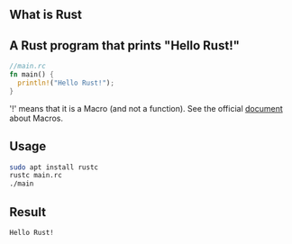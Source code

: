 ## What is Rust

## A Rust program that prints "Hello Rust!"

```rust
//main.rc
fn main() {
  println!("Hello Rust!");
}
```

'!' means that it is a Macro (and not a function).
See the official [document](https://doc.rust-lang.org/book/ch19-06-macros.html) about Macros.

## Usage
```bash
sudo apt install rustc
rustc main.rc
./main
```

## Result
```bash
Hello Rust!
```
